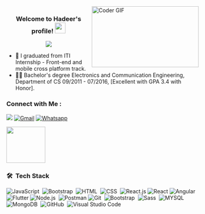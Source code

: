 
  <img src="https://media.giphy.com/media/SWoSkN6DxTszqIKEqv/giphy.gif" alt="Coder GIF" width="280" height="160" align="right">

<h3 align="center">
  Welcome to Hadeer's profile!
  <img src="https://media.giphy.com/media/hvRJCLFzcasrR4ia7z/giphy.gif" width="28">
</h3>

<!-- Typing SVG by DenverCoder1 - https://github.com/DenverCoder1/readme-typing-svg -->
<!-- Typing SVG by DenverCoder1 - https://github.com/DenverCoder1/readme-typing-svg -->
<p align="center">
  <a href="https://github.com/DenverCoder1/readme-typing-svg"><img src="https://readme-typing-svg.herokuapp.com/?lines=Frontend%20web%20developer;Always%20learning%20new%20things&font=Fira%20Code&center=true&width=440&height=45&color=f75c7e&vCenter=true&size=22"></a>
</p> 


- 🏢 I graduated from ITI Internship - Front-end and mobile cross platform track.
- 👨‍💻 Bachelor's degree Electronics and Communication Engineering, Department of CS 09/2011 - 07/2016, [Excellent with GPA 3.4 with Honor].
<!---⚡ Fun Fact: I'm a coffee enthusiast and my perfect day would start and end with a cup of coffee.-->


### Connect with Me :

<a href="https://www.linkedin.com/in/hadeer-hassan-h28393/" target="_blank"><img src="https://img.shields.io/badge/-Mohamed Ezz-0077B5?style=for-the-badge&logo=Linkedin&logoColor=white"/></a>
[![Gmail](https://img.shields.io/badge/Gmail-D14836?style=for-the-badge&logo=gmail&logoColor=white&link=mailto:me7717180@gmail.com)](mailto:eng.hadeer2893@gmail.com)
[![Whatsapp](https://img.shields.io/badge/-Whatsapp-075e54?style=for-the-badge&logo=Whatsapp&logoColor=white)](https://api.whatsapp.com/send/?phone=00201000049875)

<img align="center" src="https://github.com/Govindv7555/Govindv7555/blob/main/49e76e0596857673c5c80c85b84394c1.gif" width= 45% height=95px>

### 🛠 &nbsp;Tech Stack
![JavaScript](https://img.shields.io/badge/-JavaScript-05122A?style=flat&logo=javascript)&nbsp;
![Bootstrap](https://img.shields.io/badge/-Bootstrap-05122A?style=flat&logo=bootstrap&logoColor=563D7C)&nbsp;
![HTML](https://img.shields.io/badge/-HTML-05122A?style=flat&logo=HTML5)&nbsp;
![CSS](https://img.shields.io/badge/-CSS-05122A?style=flat&logo=CSS3&logoColor=1572B6)&nbsp;
![React.js](https://img.shields.io/badge/-React-05122A?style=flat&logo=react)
![React](https://img.shields.io/badge/-ReactNative-05122A?style=flat&logo=React)
![Angular](https://img.shields.io/badge/-Angular-05122A?style=flat&logo=Angular)
![Flutter](https://img.shields.io/badge/-Flutter-05122A?style=flat&logo=Flutter)
![Node.js](https://img.shields.io/badge/-Node.js-05122A?style=flat&logo=node.js&logoColor=339933)&nbsp;
![Postman](https://img.shields.io/badge/Postman-FF6C37?style=flat&logo=postman&logoColor=white)
![Git](https://img.shields.io/badge/-Git-05122A?style=flat&logo=git)&nbsp;
![Bootstrap](https://img.shields.io/badge/-Bootstrap-05122A?style=flat&logo=Bootstrap)&nbsp;
![Sass](https://img.shields.io/badge/-Sass-05122A?style=flat&logo=sass)&nbsp;
![MYSQL](https://img.shields.io/badge/-MYSQL-05122A?style=flat&logo=MYSQL)&nbsp;
![MongoDB](https://img.shields.io/badge/-MongoDB-05122A?style=flat&logo=MongoDB)&nbsp;
![GitHub](https://img.shields.io/badge/-GitHub-05122A?style=flat&logo=github)&nbsp;
![Visual Studio Code](https://img.shields.io/badge/-Visual%20Studio%20Code-05122A?style=flat&logo=visual-studio-code&logoColor=007ACC)&nbsp;





